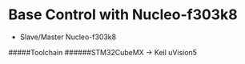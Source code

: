 # Base Control with Nucleo-f303k8
- Slave/Master Nucleo-f303k8


#####Toolchain
######STM32CubeMX -> Keil uVision5

